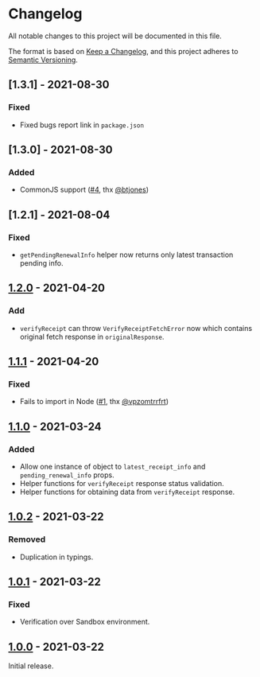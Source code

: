 # Changelog

All notable changes to this project will be documented in this file.

The format is based on [Keep a Changelog](https://keepachangelog.com/en/1.0.0/),
and this project adheres to [Semantic Versioning](https://semver.org/spec/v2.0.0.html).

[comment]: <> (## [Unreleased])

[comment]: <> (### Added)

[comment]: <> (### Changed)

[comment]: <> (### Deprecated)

[comment]: <> (### Removed)

[comment]: <> (### Fixed)

[comment]: <> (### Security)

## [1.3.1] - 2021-08-30

### Fixed

- Fixed bugs report link in `package.json`

## [1.3.0] - 2021-08-30

### Added

- CommonJS support ([#4](https://github.com/tamtamchik/apple-iap-tools/issues/4), thx [@btjones](https://github.com/btjones))

## [1.2.1] - 2021-08-04

### Fixed

- `getPendingRenewalInfo` helper now returns only latest transaction pending info. 

## [1.2.0] - 2021-04-20

### Add

- `verifyReceipt` can throw `VerifyReceiptFetchError` now which contains original fetch response in `originalResponse`.


## [1.1.1] - 2021-04-20

### Fixed

- Fails to import in Node ([#1](https://github.com/tamtamchik/apple-iap-tools/issues/1), thx [@vpzomtrrfrt](https://github.com/vpzomtrrfrt))

## [1.1.0] - 2021-03-24

### Added

- Allow one instance of object to `latest_receipt_info` and `pending_renewal_info` props.
- Helper functions for `verifyReceipt` response status validation.
- Helper functions for obtaining data from `verifyReceipt` response.

## [1.0.2] - 2021-03-22

### Removed

- Duplication in typings.

## [1.0.1] - 2021-03-22

### Fixed

- Verification over Sandbox environment.

## [1.0.0] - 2021-03-22

Initial release.

[1.2.0]: https://github.com/tamtamchik/apple-iap-tools/compare/1.1.1...1.2.0
[1.1.1]: https://github.com/tamtamchik/apple-iap-tools/compare/1.1.0...1.1.1
[1.1.0]: https://github.com/tamtamchik/apple-iap-tools/compare/1.0.2...1.1.0
[1.0.2]: https://github.com/tamtamchik/apple-iap-tools/compare/1.0.1...1.0.2
[1.0.1]: https://github.com/tamtamchik/apple-iap-tools/compare/1.0.0...1.0.1
[1.0.0]: https://github.com/tamtamchik/apple-iap-tools/releases/tag/1.0.0



